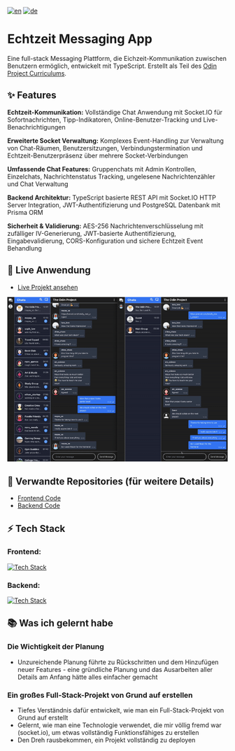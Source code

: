 [![en](https://img.shields.io/badge/lang-en-red.svg)](README.md)
[![de](https://img.shields.io/badge/lang-de-blue.svg)](README.de.md)


# Echtzeit Messaging App
Eine full-stack Messaging Plattform, die Eichzeit-Kommunikation zuwischen Benutzern ermöglich, entwickelt mit TypeScript. Erstellt als Teil des [Odin Project Curriculums](https://www.theodinproject.com).

## ✨ Features
**Echtzeit-Kommunikation:** Vollständige Chat Anwendung mit Socket.IO für Sofortnachrichten, Tipp-Indikatoren, Online-Benutzer-Tracking und Live-Benachrichtigungen 

**Erweiterte Socket Verwaltung:** Komplexes Event-Handling zur Verwaltung von Chat-Räumen, Benutzersitzungen, Verbindungstermination und Echtzeit-Benutzerpräsenz über mehrere Socket-Verbindungen 

**Umfassende Chat Features:** Gruppenchats mit Admin Kontrollen, Einzelchats, Nachrichtenstatus Tracking, ungelesene Nachrichtenzähler und Chat Verwaltung 

**Backend Architektur:** TypeScript basierte REST API mit Socket.IO HTTP Server Integration, JWT-Authentifizierung und PostgreSQL Datenbank mit Prisma ORM 

**Sicherheit & Validierung:** AES-256 Nachrichtenverschlüsselung mit zufälliger IV-Generierung, JWT-basierte Authentifizierung, Eingabevalidierung, CORS-Konfiguration und sichere Echtzeit Event Behandlung 

## 🚀 Live Anwendung
- [Live Projekt ansehen](https://project-messaging-app-fawn.vercel.app)

![Demo](./demo.gif)

## 🔗 Verwandte Repositories (für weitere Details)
- [Frontend Code](https://github.com/VincentLucht/project-messaging-app/tree/main/frontend)
- [Backend Code](https://github.com/VincentLucht/project-messaging-app/tree/main/backend)

## ⚡️ Tech Stack
### Frontend:
[![Tech Stack](https://skillicons.dev/icons?i=ts,react,tailwind,vite)](https://skillicons.dev)
### Backend:
[![Tech Stack](https://skillicons.dev/icons?i=ts,nodejs,express,postgres,prisma)](https://skillicons.dev)

## 📚 Was ich gelernt habe
### Die Wichtigkeit der Planung
- Unzureichende Planung führte zu Rückschritten und dem Hinzufügen neuer Features - eine gründliche Planung und das Ausarbeiten aller Details am Anfang hätte alles einfacher gemacht

### Ein großes Full-Stack-Projekt von Grund auf erstellen
- Tiefes Verständnis dafür entwickelt, wie man ein Full-Stack-Projekt von Grund auf erstellt
- Gelernt, wie man eine Technologie verwendet, die mir völlig fremd war (socket.io), um etwas vollständig Funktionsfähiges zu erstellen
- Den Dreh rausbekommen, ein Projekt vollständig zu deployen